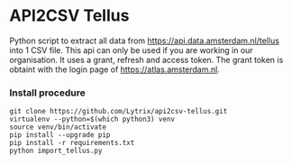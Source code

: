 # API2CSV Tellus #

Python script to extract all data from https://api.data.amsterdam.nl/tellus into 1 CSV file.
This api can only be used if you are working in our organisation.
It uses a grant, refresh and access token.
The grant token is obtaint with the login page of https://atlas.amsterdam.nl.

### Install procedure ###

```
git clone https://github.com/Lytrix/api2csv-tellus.git
virtualenv --python=$(which python3) venv
source venv/bin/activate
pip install --upgrade pip
pip install -r requirements.txt
python import_tellus.py

```
